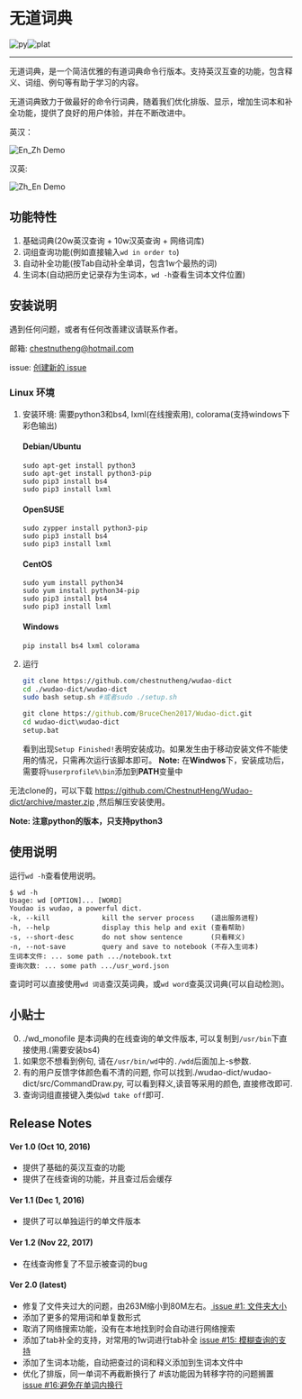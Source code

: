 # 无道词典

![py](https://img.shields.io/badge/python-3.4.5-green.svg?style=plastic)![plat](https://img.shields.io/badge/platform-Ubuntu/CentOS/Debian-green.svg?style=plastic)

---

无道词典，是一个简洁优雅的有道词典命令行版本。支持英汉互查的功能，包含释义、词组、例句等有助于学习的内容。

无道词典致力于做最好的命令行词典，随着我们优化排版、显示，增加生词本和补全功能，提供了良好的用户体验，并在不断改进中。

英汉：

![En_Zh Demo](http://obbgthtoc.bkt.clouddn.com/gitScreenshot%20from%202016-09-22%2010-55-23.png)

汉英:

![Zh_En Demo](http://obbgthtoc.bkt.clouddn.com/Screenshot%20from%202016-09-22%2011-04-50.png)

## 功能特性

1. 基础词典(20w英汉查询 + 10w汉英查询 + 网络词库)
2. 词组查询功能(例如直接输入`wd in order to`)
3. 自动补全功能(按Tab自动补全单词，包含1w个最热的词)
3. 生词本(自动把历史记录存为生词本，`wd -h`查看生词本文件位置)


## 安装说明

遇到任何问题，或者有任何改善建议请联系作者。 

邮箱: chestnutheng@hotmail.com

issue: <a href="https://github.com/ChestnutHeng/Wudao-dict/issues/new">创建新的 issue</a>

### Linux 环境

1. 安装环境: 需要python3和bs4, lxml(在线搜索用), colorama(支持windows下彩色输出)
    #### Debian/Ubuntu
    ```
    sudo apt-get install python3
    sudo apt-get install python3-pip
    sudo pip3 install bs4
    sudo pip3 install lxml
    ```
 
    #### OpenSUSE
    ```
    sudo zypper install python3-pip
    sudo pip3 install bs4
    sudo pip3 install lxml
    ```
    #### CentOS
    ```
    sudo yum install python34
    sudo yum install python34-pip
    sudo pip3 install bs4
    sudo pip3 install lxml
    ```
    #### Windows
    `pip install bs4 lxml colorama`

2.  运行
    ```sh
    git clone https://github.com/chestnutheng/wudao-dict
    cd ./wudao-dict/wudao-dict
    sudo bash setup.sh #或者sudo ./setup.sh
    ```
    ```cmd
    git clone https://github.com/BruceChen2017/Wudao-dict.git
    cd wudao-dict\wudao-dict
    setup.bat
    ```
    看到出现`Setup Finished!`表明安装成功。如果发生由于移动安装文件不能使用的情况，只需再次运行该脚本即可。
    **Note:** 在**Windwos**下，安装成功后，需要将`%userprofile%\bin`添加到**PATH**变量中

无法clone的，可以下载 https://github.com/ChestnutHeng/Wudao-dict/archive/master.zip ,然后解压安装使用。

**Note: 注意python的版本，只支持python3**


## 使用说明

运行`wd -h`查看使用说明。


```
$ wd -h
Usage: wd [OPTION]... [WORD]
Youdao is wudao, a powerful dict.
-k, --kill             kill the server process    (退出服务进程)
-h, --help             display this help and exit (查看帮助)
-s, --short-desc       do not show sentence       (只看释义)
-n, --not-save         query and save to notebook (不存入生词本)
生词本文件: ... some path .../notebook.txt
查询次数: ... some path .../usr_word.json
```

查词时可以直接使用`wd 词语`查汉英词典，或`wd word`查英汉词典(可以自动检测)。


## 小贴士

0. ./wd_monofile 是本词典的在线查询的单文件版本, 可以复制到`/usr/bin`下直接使用.(需要安装bs4)
1. 如果您不想看到例句, 请在`/usr/bin/wd`中的`./wdd`后面加上-s参数.
2. 有的用户反馈字体颜色看不清的问题, 你可以找到./wudao-dict/wudao-dict/src/CommandDraw.py, 可以看到释义,读音等采用的颜色, 直接修改即可.
3. 查询词组直接键入类似`wd take off`即可.

## Release Notes

#### Ver 1.0 (Oct 10, 2016)

* 提供了基础的英汉互查的功能
* 提供了在线查询的功能，并且查过后会缓存

#### Ver 1.1 (Dec 1, 2016)

* 提供了可以单独运行的单文件版本

#### Ver 1.2 (Nov 22, 2017)

* 在线查询修复了不显示被查词的bug

#### Ver 2.0 (latest)

* 修复了文件夹过大的问题，由263M缩小到80M左右。<a href="https://github.com/ChestnutHeng/Wudao-dict/issues/1"> issue #1: 文件夹大小</a>
* 添加了更多的常用词和单复数形式
* 取消了网络搜索功能，没有在本地找到时会自动进行网络搜索
* 添加了tab补全的支持，对常用的1w词进行tab补全 <a href="https://github.com/ChestnutHeng/Wudao-dict/issues/15">issue #15: 模糊查询的支持</a>
* 添加了生词本功能，自动把查过的词和释义添加到生词本文件中
* 优化了排版，同一单词不再截断换行了 #该功能因为转移字符的问题搁置 <a href="https://github.com/ChestnutHeng/Wudao-dict/issues/16">issue #16:避免在单词内换行</a>

